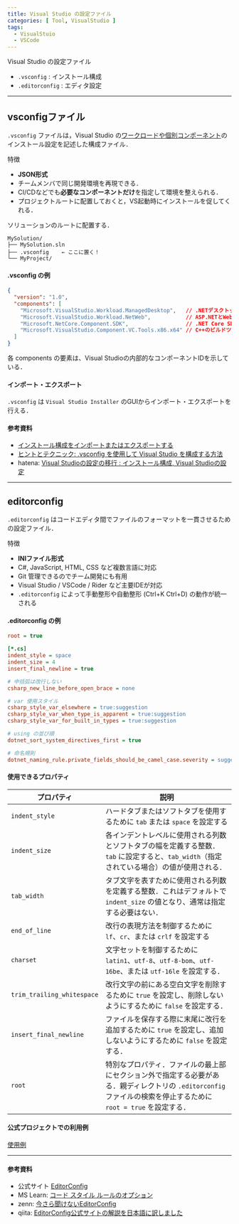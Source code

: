 ```yaml
---
title: Visual Studio の設定ファイル
categories: [ Tool, VisualStudio ]
tags:
  - VisualStuio
  - VSCode
---
```


Visual Studio の設定ファイル

- `.vsconfig` : インストール構成 
- `.editorconfig` : エディタ設定


---

## vsconfigファイル

`.vsconfig` ファイルは，Visual Studio の[ワークロードや個別コンポーネント][VisualStudioのワークロードIDとコンポーネントID]のインストール設定を記述した構成ファイル．

特徴
- **JSON形式**
- チームメンバで同じ開発環境を再現できる．
- CI/CDなどでも**必要なコンポーネントだけ**を指定して環境を整えられる．
- プロジェクトルートに配置しておくと，VS起動時にインストールを促してくれる．


ソリューションのルートに配置する．

```
MySolution/
├── MySolution.sln
├── .vsconfig    ← ここに置く！
└── MyProject/
```

#### .vsconfig の例

```json
{
  "version": "1.0",
  "components": [
    "Microsoft.VisualStudio.Workload.ManagedDesktop",   // .NETデスクトップ開発
    "Microsoft.VisualStudio.Workload.NetWeb",           // ASP.NETとWeb開発
    "Microsoft.NetCore.Component.SDK",                  // .NET Core SDK
    "Microsoft.VisualStudio.Component.VC.Tools.x86.x64" // C++のビルドツール
  ]
}
```

各 components の要素は、Visual Studioの内部的なコンポーネントIDを示している．

#### インポート・エクスポート

`.vsconfig` は `Visual Studio Installer` のGUIからインポート・エクスポートを行える．


#### 参考資料
- [インストール構成をインポートまたはエクスポートする](https://learn.microsoft.com/ja-jp/visualstudio/install/import-export-installation-configurations?view=vs-2022)
- [ヒントとテクニック: .vsconfig を使用して Visual Studio を構成する方法](https://learn.microsoft.com/ja-jp/shows/visual-studio-2022-launch-event/tips-and-tricks-how-to-configure-visual-studio-with-dotvsconfig)
- hatena: [Visual Studioの設定の移行 : インストール構成, Visual Studioの設定](https://shuhelohelo.hatenablog.com/entry/2020/07/17/140631)

---

## editorconfig

`.editorconfig` はコードエディタ間でファイルのフォーマットを一貫させるための設定ファイル．

特徴
- **INIファイル形式**
- C#, JavaScript, HTML, CSS など複数言語に対応
- Git 管理できるのでチーム開発にも有用
- Visual Studio / VSCode / Rider など主要IDEが対応
- `.editorconfig` によって手動整形や自動整形 (Ctrl+K Ctrl+D) の動作が統一される


#### .editorconfig の例

```ini
root = true

[*.cs]
indent_style = space
indent_size = 4
insert_final_newline = true

# 中括弧は改行しない
csharp_new_line_before_open_brace = none

# var 使用スタイル
csharp_style_var_elsewhere = true:suggestion
csharp_style_var_when_type_is_apparent = true:suggestion
csharp_style_var_for_built_in_types = true:suggestion

# using の並び順
dotnet_sort_system_directives_first = true

# 命名規則
dotnet_naming_rule.private_fields_should_be_camel_case.severity = suggestion
```

#### 使用できるプロパティ

| プロパティ                 | 説明                                                                                                                                                             |
| -------------------------- | ---------------------------------------------------------------------------------------------------------------------------------------------------------------- |
| `indent_style`             | ハードタブまたはソフトタブを使用するために `tab` または `space` を設定する                                                                                       |
| `indent_size`              | 各インデントレベルに使用される列数とソフトタブの幅を定義する整数．`tab` に設定すると、`tab_width`（指定されている場合）の値が使用される．                        |
| `tab_width`                | タブ文字を表すために使用される列数を定義する整数．これはデフォルトで `indent_size` の値となり、通常は指定する必要はない．                                        |
| `end_of_line`              | 改行の表現方法を制御するために `lf`、`cr`、または `crlf` を設定する                                                                                              |
| `charset`                  | 文字セットを制御するために `latin1`、`utf-8`、`utf-8-bom`、`utf-16be`、または `utf-16le` を設定する．                                                            |
| `trim_trailing_whitespace` | 改行文字の前にある空白文字を削除するために `true` を設定し、削除しないようにするために `false` を設定する．                                                      |
| `insert_final_newline`     | ファイルを保存する際に末尾に改行を追加するために `true` を設定し、追加しないようにするために `false` を設定する．                                                |
| `root`                     | 特別なプロパティ．ファイルの最上部にセクション外で指定する必要がある．親ディレクトリの `.editorconfig` ファイルの検索を停止するために `root = true` を設定する． |


#### 公式プロジェクトでの利用例

[使用例](https://github-com.translate.goog/editorconfig/editorconfig/wiki/Projects-Using-EditorConfig?_x_tr_sl=auto&_x_tr_tl=ja&_x_tr_hl=ja)

---

#### 参考資料
- 公式サイト [EditorConfig](https://editorconfig.org/)
- MS Learn: [コード スタイル ルールのオプション](https://learn.microsoft.com/ja-jp/dotnet/fundamentals/code-analysis/code-style-rule-options)
- zenn: [今さら聞けないEditorConfig](https://zenn.dev/sashimi/articles/7f2c6f29e8a065)
- qiita: [EditorConfig公式サイトの解説を日本語に訳しました](https://qiita.com/yama-github/items/f4af3b3a0c00306bbb17)



<!-- Link -->
[VisualStudioのワークロードIDとコンポーネントID]: https://learn.microsoft.com/ja-jp/visualstudio/install/workload-and-component-ids?view=vs-2022
